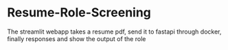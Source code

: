 # Resume-Role-Screening
The streamlit webapp takes a resume pdf, send it to fastapi through docker, finally responses and show the output of the role
